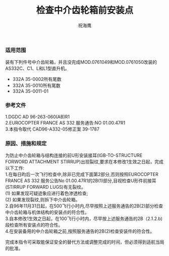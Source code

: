 ﻿---
amendno: 39-2066  
cadno: CAD1996-A332-05R1  
title: 检查中介齿轮箱前安装点  
publishdate: 1997-11-28  
effdate: 1997-11-28  
acmodels: ["AS332C","AS332C1","AS332L","AS332L1"]  
tags: []  
engs: []  
pns: ["332A 35-0002所有尾数","332A 35-0010所有尾数","332A 35-0011-01"]  
mfrs: ["EUROCOPTER"]  
admins: 中南管理局  
author: 祝海鹰  
---
  
### 适用范围  
装有下列件号中介齿轮箱，并且没完成MOD.0761049和MOD.0761050改装的AS332C、C1、L和L1型直升机。
- 332A 35-0002所有尾数
- 332A 35-0010所有尾数
- 332A 35-0011-01  
  
<!--more-->  
### 参考文件  
  1.DGDC AD 96-263-060(AB)R1  
  2.EUROCOPTER FRANCE AS 332 服务通告:NO 01.00.47R1  
  3.本指令取代 CAD96-A332-05修正案 39-1787  
  
### 原因、措施和规定  

  为防止中介齿轮箱与结构连接的前U形安装接耳(IGB-TO-STRUCTURE FORWORD ATTACHMENT STIRRUP)出现裂纹,要求在本修改1生效之日起，完成以下工作:  
  1.在每日昀后一次飞行检查中,除非已完成下面第2部分,否则按照EUROCOPTER FRANCE AS 332 服务公告No 01.00.47R1的2B(1)部分,目视检查U形件前接耳(STIRRUP FORWARD LUGS)有无裂纹。  
(1) 如果发现可疑迹象应进行着色渗透检查;  
(2) 如果发现裂纹,则拆下中介齿轮箱。  
  2.自96年11月31日起，在500飞行小时内,尽早按照上述服务通告的2B(2)部分检查中介齿轮箱与机体结构的安装点的符合性。  
  3.自本修改1生效之日起，在100飞行小时内，尽早按上述服务通告的2B（2.1.2.b)段检查所有安装点的符合性。  
  4.在安装备用的中介齿轮箱之前,按照服务通告的2B(2)检查安装件的符合性。  
  
  完成本指令可采取能保证安全的替代方法或调整完成的时间，但必须得到适航当局的批准。  
